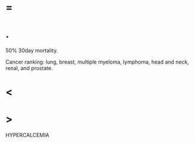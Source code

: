 # =

# .

50% 30day mortality.

Cancer ranking: lung, breast, multiple myeloma, lymphoma, head and neck, renal, and prostate.

# <

# >

HYPERCALCEMIA
